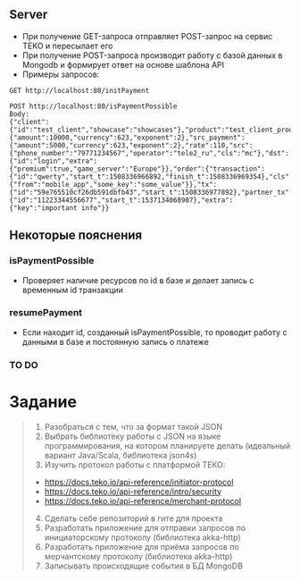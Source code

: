 ## Server
- При получение GET-запроса отправляет POST-запрос на сервис TEKO и пересылает его
- При получение POST-запроса производит работу с базой данных в Mongodb и формирует ответ на основе шаблона API
- Примеры запросов:
```
GET http://localhost:80/initPayment
```
```
POST http://localhost:80/isPaymentPossible
Body:
{"client":{"id":"test_client","showcase":"showcases"},"product":"test_client_product","payment":{"amount":10000,"currency":623,"exponent":2},"src_payment":{"amount":5000,"currency":623,"exponent":2},"rate":110,"src":{"phone_number":"79771234567","operator":"tele2_ru","cls":"mc"},"dst":{"id":"login","extra":{"premium":true,"game_server":"Europe"}},"order":{"transaction":{"id":"qwerty","start_t":1508336966892,"finish_t":1508336969354},"cls":"transaction","extra":{"from":"mobile_app","some_key":"some_value"}},"tx":{"id":"59e765510cf26db591dbfb43","start_t":1508336977892},"partner_tx":{"id":"11223344556677","start_t":1537134068907},"extra":{"key":"important info"}}
```
## Некоторые пояснения
### isPaymentPossible
- Проверяет наличие ресурсов по id в базе и делает запись с временным id транзакции
### resumePayment
- Если находит id, созданный isPaymentPossible, то проводит работу с данными в базе и постоянную запись о платеже

### TO DO

# Задание
> 1. Разобраться с тем, что за формат такой JSON
> 2. Выбрать библиотеку работы с JSON на языке программирования, на котором планируете делать (идеальный вариант Java/Scala, библиотека json4s)
> 3. Изучить протокол работы с платформой ТЕКО:
> - https://docs.teko.io/api-reference/initiator-protocol
> - https://docs.teko.io/api-reference/intro/security
> - https://docs.teko.io/api-reference/merchant-protocol
> 4. Сделать себе репозиторий в гите для проекта
> 5. Разработать приложение для отправки запросов по инициаторскому протоколу (библиотека akka-http)
> 6. Разработать приложение для приёма запросов по мерчантскому протоколу (библиотека akka-http)
> 7. Записывать происходящие события в БД MongoDB
